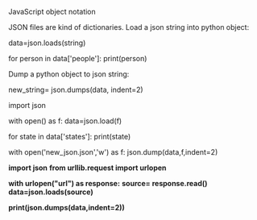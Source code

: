 JavaScript object notation

JSON files are kind of dictionaries.
Load a json string into python object:

data=json.loads(string)

for person in data['people']:
print(person)

Dump a python object to json string:

new_string= json.dumps(data, indent=2)





import json

with open() as f:
 data=json.load(f)

for state in data['states']:
print(state)

with open('new_json.json','w') as f:
json.dump(data,f,indent=2)



**import json**
**from urllib.request import urlopen**

**with urlopen("url") as response:**
**source= response.read()**
**data=json.loads(source)**

**print(json.dumps(data,indent=2))**

